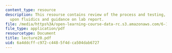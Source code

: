 ```yaml
---
content_type: resource
description: This resourse contains review of the process and testing, discussion
  upon fluidics and guidance on lab report.
file: /media/https%3A/open-learning-course-data-rc.s3.amazonaws.com/6-152j-micro-nano-processing-technology-fall-2005/6a4ddcffc972c4485f4dca504dab6727_lecture20.pdf
file_type: application/pdf
resourcetype: Document
title: lecture20.pdf
uid: 6a4ddcff-c972-c448-5f4d-ca504dab6727
---
```


